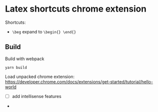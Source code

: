 # Latex shortcuts chrome extension
Shortcuts:
- `\beg` expand to `\begin{} \end{}`


## Build
Build with webpack
```
yarn build
```

Load unpacked chrome extension:
https://developer.chrome.com/docs/extensions/get-started/tutorial/hello-world

- [ ] add intellisense features
- 